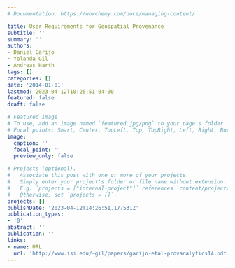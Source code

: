 ```yaml
---
# Documentation: https://wowchemy.com/docs/managing-content/

title: User Requirements for Geospatial Provenance
subtitle: ''
summary: ''
authors:
- Daniel Garijo
- Yolanda Gil
- Andreas Harth
tags: []
categories: []
date: '2014-01-01'
lastmod: 2023-04-12T10:26:51-04:00
featured: false
draft: false

# Featured image
# To use, add an image named `featured.jpg/png` to your page's folder.
# Focal points: Smart, Center, TopLeft, Top, TopRight, Left, Right, BottomLeft, Bottom, BottomRight.
image:
  caption: ''
  focal_point: ''
  preview_only: false

# Projects (optional).
#   Associate this post with one or more of your projects.
#   Simply enter your project's folder or file name without extension.
#   E.g. `projects = ["internal-project"]` references `content/project/deep-learning/index.md`.
#   Otherwise, set `projects = []`.
projects: []
publishDate: '2023-04-12T14:26:51.177531Z'
publication_types:
- '0'
abstract: ''
publication: ''
links:
- name: URL
  url: 'http://www.isi.edu/~gil/papers/garijo-etal-provanalytics14.pdf '
---
```

